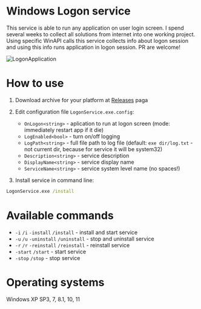 # Windows Logon service

This service is able to run any application on user login screen. I spend several weeks to collect all solutions from internet into one working project. Using specific WinAPI calls this service collects info about logon session and using this info runs application in logon session. PR are welcome!

![LogonApplication](https://github.com/VoidVolker/Windows-logon-service/assets/5086438/23dfd564-a8b7-43d2-a96d-3205aa40c341)

# How to use
1. Download archive for your platform at  [Releases](https://github.com/VoidVolker/Windows-logon-service/releases) paga
1. Edit configuration file `LogonService.exe.config`:
    - `OnLogon<string>` - aplication to run at logon screen (mode: immediately restart app if it die)
    - `LogEnabled<bool>` - turn on/off logging
    - `LogPath<string>` - full file path to log file (default: `exe dir/log.txt` - not current dir, because for service it will be system32)
    - `Description<string>` - service description
    - `DisplayName<string>` - service display name
    - `ServiceName<string>` - service system level name (no spaces!)

1. Install service in command line:

```cmd
LogonService.exe /install
```
 
# Available commands

- `-i` `/i` `-install` `/install` - install and start service
- `-u` `/u` `-uninstall` `/uninstall` - stop and uninstall service
- `-r` `/r` `-reinstall` `/reinstall` - reinstall service
- `-start` `/start` - start service
- `-stop` `/stop` - stop service

# Operating systems

Windows XP SP3, 7, 8.1, 10, 11
